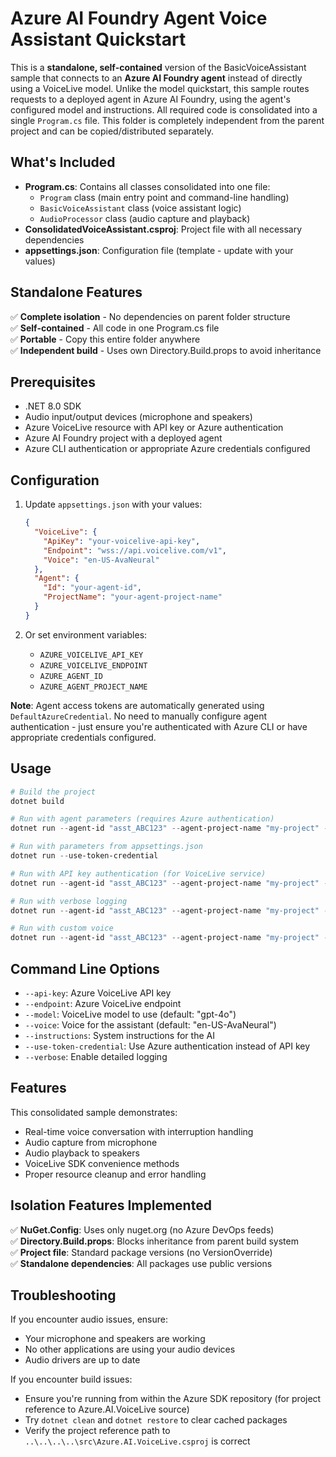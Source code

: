 # Azure AI Foundry Agent Voice Assistant Quickstart

This is a **standalone, self-contained** version of the BasicVoiceAssistant sample that connects to an **Azure AI Foundry agent** instead of directly using a VoiceLive model. Unlike the model quickstart, this sample routes requests to a deployed agent in Azure AI Foundry, using the agent's configured model and instructions. All required code is consolidated into a single `Program.cs` file. This folder is completely independent from the parent project and can be copied/distributed separately.

## What's Included

- **Program.cs**: Contains all classes consolidated into one file:
  - `Program` class (main entry point and command-line handling)
  - `BasicVoiceAssistant` class (voice assistant logic)
  - `AudioProcessor` class (audio capture and playback)
- **ConsolidatedVoiceAssistant.csproj**: Project file with all necessary dependencies
- **appsettings.json**: Configuration file (template - update with your values)

## Standalone Features

✅ **Complete isolation** - No dependencies on parent folder structure  
✅ **Self-contained** - All code in one Program.cs file  
✅ **Portable** - Copy this entire folder anywhere  
✅ **Independent build** - Uses own Directory.Build.props to avoid inheritance  

## Prerequisites

- .NET 8.0 SDK
- Audio input/output devices (microphone and speakers)  
- Azure VoiceLive resource with API key or Azure authentication
- Azure AI Foundry project with a deployed agent
- Azure CLI authentication or appropriate Azure credentials configured

## Configuration

1. Update `appsettings.json` with your values:

   ```json
   {
     "VoiceLive": {
       "ApiKey": "your-voicelive-api-key",
       "Endpoint": "wss://api.voicelive.com/v1",
       "Voice": "en-US-AvaNeural"
     },
     "Agent": {
       "Id": "your-agent-id",
       "ProjectName": "your-agent-project-name"
     }
   }
   ```

2. Or set environment variables:
   - `AZURE_VOICELIVE_API_KEY`
   - `AZURE_VOICELIVE_ENDPOINT`  
   - `AZURE_AGENT_ID`
   - `AZURE_AGENT_PROJECT_NAME`

**Note**: Agent access tokens are automatically generated using `DefaultAzureCredential`. No need to manually configure agent authentication - just ensure you're authenticated with Azure CLI or have appropriate credentials configured.

## Usage

```powershell
# Build the project
dotnet build

# Run with agent parameters (requires Azure authentication)
dotnet run --agent-id "asst_ABC123" --agent-project-name "my-project" --use-token-credential

# Run with parameters from appsettings.json
dotnet run --use-token-credential

# Run with API key authentication (for VoiceLive service)
dotnet run --agent-id "asst_ABC123" --agent-project-name "my-project" --api-key "your-api-key"

# Run with verbose logging  
dotnet run --agent-id "asst_ABC123" --agent-project-name "my-project" --use-token-credential --verbose

# Run with custom voice
dotnet run --agent-id "asst_ABC123" --agent-project-name "my-project" --use-token-credential --voice "en-US-JennyNeural"
```

## Command Line Options

- `--api-key`: Azure VoiceLive API key
- `--endpoint`: Azure VoiceLive endpoint
- `--model`: VoiceLive model to use (default: "gpt-4o")
- `--voice`: Voice for the assistant (default: "en-US-AvaNeural")
- `--instructions`: System instructions for the AI
- `--use-token-credential`: Use Azure authentication instead of API key
- `--verbose`: Enable detailed logging

## Features

This consolidated sample demonstrates:

- Real-time voice conversation with interruption handling
- Audio capture from microphone
- Audio playback to speakers
- VoiceLive SDK convenience methods
- Proper resource cleanup and error handling

## Isolation Features Implemented

✅ **NuGet.Config**: Uses only nuget.org (no Azure DevOps feeds)  
✅ **Directory.Build.props**: Blocks inheritance from parent build system  
✅ **Project file**: Standard package versions (no VersionOverride)  
✅ **Standalone dependencies**: All packages use public versions  

## Troubleshooting

If you encounter audio issues, ensure:

- Your microphone and speakers are working
- No other applications are using your audio devices
- Audio drivers are up to date

If you encounter build issues:

- Ensure you're running from within the Azure SDK repository (for project reference to Azure.AI.VoiceLive source)
- Try `dotnet clean` and `dotnet restore` to clear cached packages
- Verify the project reference path to `..\..\..\..\src\Azure.AI.VoiceLive.csproj` is correct
